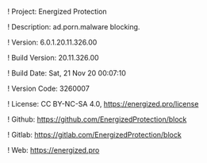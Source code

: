 ! Project: Energized Protection

! Description: ad.porn.malware blocking.

! Version: 6.0.1.20.11.326.00

! Build Version: 20.11.326.00

! Build Date: Sat, 21 Nov 20 00:07:10

! Version Code: 3260007

! License: CC BY-NC-SA 4.0, https://energized.pro/license

! Github: https://github.com/EnergizedProtection/block

! Gitlab: https://gitlab.com/EnergizedProtection/block


! Web: https://energized.pro
